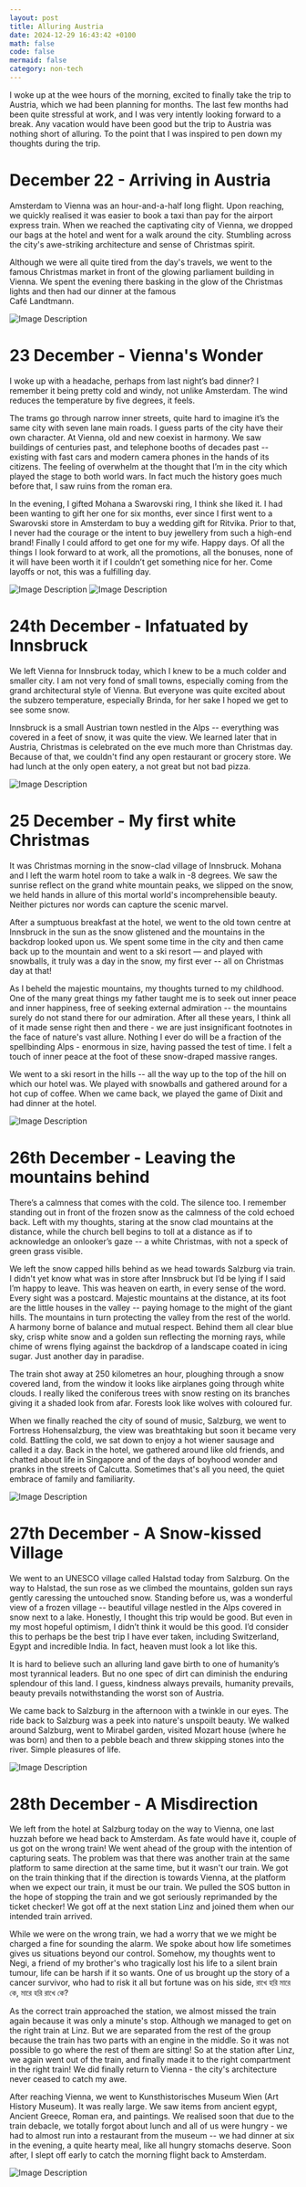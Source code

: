 ```yaml
---
layout: post
title: Alluring Austria
date: 2024-12-29 16:43:42 +0100
math: false
code: false
mermaid: false
category: non-tech
---
```


I woke up at the wee hours of the morning, excited to finally take the trip to Austria, which we had been planning for months. The last few months had been quite stressful at work, and I was very intently looking forward to a break. Any vacation would have been good but the trip to Austria was nothing short of alluring. To the point that I was inspired to pen down my thoughts during the trip.

# December 22 - Arriving in Austria

Amsterdam to Vienna was an hour-and-a-half long flight. Upon reaching, we quickly realised it was easier to book a taxi than pay for the airport express train. When we reached the captivating city of Vienna, we dropped our bags at the hotel and went for a walk around the city. Stumbling across the city's awe-striking architecture and sense of Christmas spirit.

Although we were all quite tired from the day's travels, we went to the famous Christmas market in front of the glowing parliament building in Vienna. We spent the evening there basking in the glow of the Christmas lights and then had our dinner at the famous   
Café Landtmann. 

![Image Description](/blog/images/2024-12-29-alluring-austria-1.jpeg)


# 23 December - Vienna's Wonder
I woke up with a headache, perhaps from last night’s bad dinner? I remember it being pretty cold and windy, not unlike Amsterdam. The wind reduces the temperature by five degrees, it feels.

The trams go through narrow inner streets, quite hard to imagine it’s the same city with seven lane main roads. I guess parts of the city have their own character. At Vienna, old and new coexist in harmony. We saw buildings of centuries past, and telephone booths of decades past -- existing with fast cars and modern camera phones in the hands of its citizens. The feeling of overwhelm at the thought that I’m in the city which played the stage to both world wars. In fact much the history goes much before that, I saw ruins from the roman era. 

In the evening, I gifted Mohana a Swarovski ring, I think she liked it. I had been wanting to gift her one for six months, ever since I first went to a Swarovski store in Amsterdam to buy a wedding gift for Ritvika. Prior to that, I never had the courage or the intent to buy jewellery from such a high-end brand! Finally I could afford to get one for my wife. Happy days. Of all the things I look forward to at work, all the promotions, all the bonuses, none of it will have been worth it if I couldn’t get something nice for her. Come layoffs or not, this was a fulfilling day. 

![Image Description](/blog/images/2024-12-29-alluring-austria-2.jpeg)
![Image Description](/blog/images/2024-12-29-alluring-austria-3.jpeg)


  

# 24th December - Infatuated by Innsbruck

We left Vienna for Innsbruck today, which I knew to be a much colder and smaller city. I am not very fond of small towns, especially coming from the grand architectural style of Vienna. But everyone was quite excited about the subzero temperature, especially Brinda, for her sake I hoped we get to see some snow.

Innsbruck is a small Austrian town nestled in the Alps -- everything was covered in a feet of snow, it was quite the view. We learned later that in Austria, Christmas is celebrated on the eve much more than Christmas day. Because of that, we couldn't find any open restaurant or grocery store. We had lunch at the only open eatery, a not great but not bad pizza.

![Image Description](/blog/images/2024-12-29-alluring-austria-4.jpeg)

  

# 25 December - My first white Christmas

It was Christmas morning in the snow-clad village of Innsbruck. Mohana and I left the warm hotel room to take a walk in -8 degrees. We saw the sunrise reflect on the grand white mountain peaks, we slipped on the snow, we held hands in allure of this mortal world's incomprehensible beauty. Neither pictures nor words can capture the scenic marvel.

After a sumptuous breakfast at the hotel, we went to the old town centre at Innsbruck in the sun as the snow glistened and the mountains in the backdrop looked upon us. We spent some time in the city and then came back up to the mountain and went to a ski resort — and played with snowballs, it truly was a day in the snow, my first ever -- all on Christmas day at that!

As I beheld the majestic mountains, my thoughts turned to my childhood. One of the many great things my father taught me is to seek out inner peace and inner happiness, free of seeking external admiration -- the mountains surely do not stand there for our admiration. After all these years, I think all of it made sense right then and there - we are just insignificant footnotes in the face of nature's vast allure. Nothing I ever do will be a fraction of the spellbinding Alps - enormous in size, having passed the test of time. I felt a touch of inner peace at the foot of these snow-draped massive ranges.

We went to a ski resort in the hills -- all the way up to the top of the hill on which our hotel was. We played with snowballs and gathered around for a hot cup of coffee. When we came back, we played the game of Dixit and had dinner at the hotel.


![Image Description](/blog/images/2024-12-29-alluring-austria-5.jpeg)

  

# 26th December - Leaving the mountains behind

There’s a calmness that comes with the cold. The silence too. I remember standing out in front of the frozen snow as the calmness of the cold echoed back. Left with my thoughts, staring at the snow clad mountains at the distance, while the church bell begins to toll at a distance as if to acknowledge an onlooker’s gaze -- a white Christmas, with not a speck of green grass visible.

We left the snow capped hills behind as we head towards Salzburg via train. I didn't yet know what was in store after Innsbruck but I’d be lying if I said I’m happy to leave. This was heaven on earth, in every sense of the word. Every sight was a postcard. Majestic mountains at the distance, at its foot are the little houses in the valley -- paying homage to the might of the giant hills. The mountains in turn protecting the valley from the rest of the world. A harmony borne of balance and mutual respect. Behind them all clear blue sky, crisp white snow and a golden sun reflecting the morning rays, while chime of wrens flying against the backdrop of a landscape coated in icing sugar. Just another day in paradise. 

The train shot away at 250 kilometres an hour, ploughing through a snow covered land, from the window it looks like airplanes going through white clouds. I really liked the coniferous trees with snow resting on its branches giving it a shaded look from afar. Forests look like wolves with coloured fur. 

When we finally reached the city of sound of music, Salzburg, we went to Fortress Hohensalzburg, the view was breathtaking but soon it became very cold. Battling the cold, we sat down to enjoy a hot wiener sausage and called it a day. Back in the hotel, we gathered around like old friends, and chatted about life in Singapore and of the days of boyhood wonder and pranks in the streets of Calcutta. Sometimes that's all you need, the quiet embrace of family and familiarity.

![Image Description](/blog/images/2024-12-29-alluring-austria-6.jpeg)

# 27th December - A Snow-kissed Village

We went to an UNESCO village called Halstad today from Salzburg. On the way to Halstad, the sun rose as we climbed the mountains, golden sun rays gently caressing the untouched snow. Standing before us, was a wonderful view of a frozen village -- beautiful village nestled in the Alps covered in snow next to a lake. Honestly, I thought this trip would be good. But even in my most hopeful optimism, I didn’t think it would be this good. I’d consider this to perhaps be the best trip I have ever taken, including Switzerland, Egypt and incredible India. In fact, heaven must look a lot like this.

It is hard to believe such an alluring land gave birth to one of humanity’s most tyrannical leaders. But no one spec of dirt can diminish the enduring splendour of this land. I guess, kindness always prevails, humanity prevails, beauty prevails notwithstanding the worst son of Austria. 

We came back to Salzburg in the afternoon with a twinkle in our eyes. The ride back to Salzburg was a peek into nature's unspoilt beauty. We walked around Salzburg, went to Mirabel garden, visited Mozart house (where he was born) and then to a pebble beach and threw skipping stones into the river. Simple pleasures of life. 

![Image Description](/blog/images/2024-12-29-alluring-austria-7.jpeg)

# 28th December - A Misdirection

We left from the hotel at Salzburg today on the way to Vienna, one last huzzah before we head back to Amsterdam. As fate would have it, couple of us got on the wrong train! We went ahead of the group with the intention of capturing seats. The problem was that there was another train at the same platform to same direction at the same time, but it wasn't our train. We got on the train thinking that if the direction is towards Vienna, at the platform when we expect our train, it must be our train. We pulled the SOS button in the hope of stopping the train and we got seriously reprimanded by the ticket checker! We got off at the next station Linz and joined them when our intended train arrived.

While we were on the wrong train, we had a worry that we we might be charged a fine for sounding the alarm. We spoke about how life sometimes gives us situations beyond our control. Somehow, my thoughts went to Negi, a friend of my brother's who tragically lost his life to a silent brain tumour, life can be harsh if it so wants. One of us brought up the story of a cancer survivor, who had to risk it all but fortune was on his side, রাখে হরি মারে কে, মারে হরি রাখে কে?

As the correct train approached the station, we almost missed the train again because it was only a minute's stop. Although we managed to get on the right train at Linz. But we are separated from the rest of the group because the train has two parts with an engine in the middle. So it was not possible to go where the rest of them are sitting! So at the station after Linz, we again went out of the train, and finally made it to the right compartment in the right train! We did finally return to Vienna - the city's architecture never ceased to catch my awe.

After reaching Vienna, we went to Kunsthistorisches Museum Wien (Art History Museum). It was really large. We saw items from ancient egypt, Ancient Greece, Roman era, and paintings. We realised soon that due to the train debacle, we totally forgot about lunch and all of us were hungry - we had to almost run into a restaurant from the museum -- we had dinner at six in the evening, a quite hearty meal, like all hungry stomachs deserve. Soon after, I slept off early to catch the morning flight back to Amsterdam.


![Image Description](/blog/images/2024-12-29-alluring-austria-8.jpeg)

